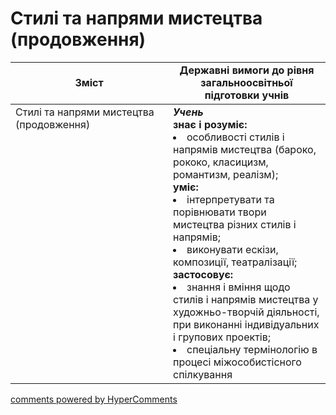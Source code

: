 <div id="hypercomments_widget" class="js-hypercomments-widget invisible"></div>

# Стилі та напрями мистецтва (продовження)

<table>
  <tr>
    <td width="50%" align="center"><b>Зміст</b></td>
    <td width="50%" align="center"><b>Державні вимоги до рівня загальноосвітньої підготовки учнів</b></td>
  </tr>
<tbody>
  <tr>
<td width="50%" style="vertical-align:top !important;">Стилі та напрями мистецтва (продовження)
</td>
<td width="50%" style="vertical-align:top !important;">
<b><i>Учень</i></b><br>
<b>знає і розуміє:</b>
<li>особливості стилів і напрямів мистецтва (бароко, рококо, класицизм, романтизм, реалізм);</li>
<b>уміє:</b>
<li>інтерпретувати та порівнювати твори мистецтва різних стилів і напрямів;</li>
<li>виконувати ескізи, композиції, театралізації;</li>
<b>застосовує:</b>
<li>знання і вміння щодо стилів і напрямів мистецтва у художньо-творчій діяльності, при виконанні індивідуальних і групових проектів;</li>
<li>спеціальну термінологію в процесі міжособистісного спілкування</li>
</td>
  </tr>
</tbody>
</table>

<div class="js-hypercomments-container">
<a href="http://hypercomments.com" class="hc-link" title="comments widget">comments powered by HyperComments</a>
</div>